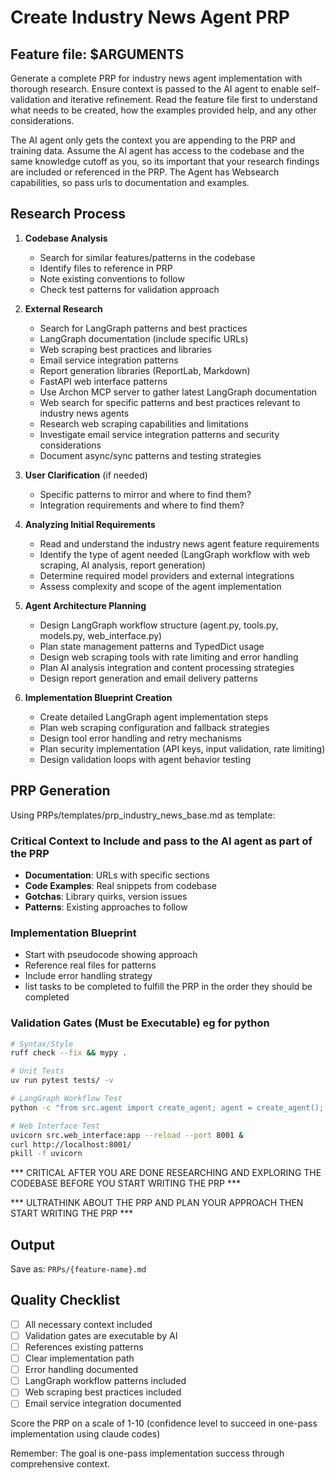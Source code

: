 # Create Industry News Agent PRP

## Feature file: $ARGUMENTS

Generate a complete PRP for industry news agent implementation with thorough research. Ensure context is passed to the AI agent to enable self-validation and iterative refinement. Read the feature file first to understand what needs to be created, how the examples provided help, and any other considerations.

The AI agent only gets the context you are appending to the PRP and training data. Assume the AI agent has access to the codebase and the same knowledge cutoff as you, so its important that your research findings are included or referenced in the PRP. The Agent has Websearch capabilities, so pass urls to documentation and examples.

## Research Process

1. **Codebase Analysis**
   - Search for similar features/patterns in the codebase
   - Identify files to reference in PRP
   - Note existing conventions to follow
   - Check test patterns for validation approach

2. **External Research**
   - Search for LangGraph patterns and best practices
   - LangGraph documentation (include specific URLs)
   - Web scraping best practices and libraries
   - Email service integration patterns
   - Report generation libraries (ReportLab, Markdown)
   - FastAPI web interface patterns
   - Use Archon MCP server to gather latest LangGraph documentation
   - Web search for specific patterns and best practices relevant to industry news agents
   - Research web scraping capabilities and limitations
   - Investigate email service integration patterns and security considerations
   - Document async/sync patterns and testing strategies   

3. **User Clarification** (if needed)
   - Specific patterns to mirror and where to find them?
   - Integration requirements and where to find them?

4. **Analyzing Initial Requirements**
   - Read and understand the industry news agent feature requirements
   - Identify the type of agent needed (LangGraph workflow with web scraping, AI analysis, report generation)
   - Determine required model providers and external integrations
   - Assess complexity and scope of the agent implementation

5. **Agent Architecture Planning**
   - Design LangGraph workflow structure (agent.py, tools.py, models.py, web_interface.py)
   - Plan state management patterns and TypedDict usage
   - Design web scraping tools with rate limiting and error handling
   - Plan AI analysis integration and content processing strategies
   - Design report generation and email delivery patterns

6. **Implementation Blueprint Creation**
   - Create detailed LangGraph agent implementation steps
   - Plan web scraping configuration and fallback strategies
   - Design tool error handling and retry mechanisms
   - Plan security implementation (API keys, input validation, rate limiting)
   - Design validation loops with agent behavior testing

## PRP Generation

Using PRPs/templates/prp_industry_news_base.md as template:

### Critical Context to Include and pass to the AI agent as part of the PRP
- **Documentation**: URLs with specific sections
- **Code Examples**: Real snippets from codebase
- **Gotchas**: Library quirks, version issues
- **Patterns**: Existing approaches to follow

### Implementation Blueprint
- Start with pseudocode showing approach
- Reference real files for patterns
- Include error handling strategy
- list tasks to be completed to fulfill the PRP in the order they should be completed

### Validation Gates (Must be Executable) eg for python
```bash
# Syntax/Style
ruff check --fix && mypy .

# Unit Tests
uv run pytest tests/ -v

# LangGraph Workflow Test
python -c "from src.agent import create_agent; agent = create_agent(); print('Agent created successfully')"

# Web Interface Test
uvicorn src.web_interface:app --reload --port 8001 &
curl http://localhost:8001/
pkill -f uvicorn
```

*** CRITICAL AFTER YOU ARE DONE RESEARCHING AND EXPLORING THE CODEBASE BEFORE YOU START WRITING THE PRP ***

*** ULTRATHINK ABOUT THE PRP AND PLAN YOUR APPROACH THEN START WRITING THE PRP ***

## Output
Save as: `PRPs/{feature-name}.md`

## Quality Checklist
- [ ] All necessary context included
- [ ] Validation gates are executable by AI
- [ ] References existing patterns
- [ ] Clear implementation path
- [ ] Error handling documented
- [ ] LangGraph workflow patterns included
- [ ] Web scraping best practices included
- [ ] Email service integration documented

Score the PRP on a scale of 1-10 (confidence level to succeed in one-pass implementation using claude codes)

Remember: The goal is one-pass implementation success through comprehensive context. 